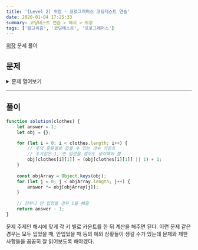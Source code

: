 ```yaml
---
title: '[Level 2] 위장 - 프로그래머스 코딩테스트 연습'
date: 2020-01-04 17:25:33
summary: 코딩테스트 연습 > 해시 > 위장
tags: ['알고리즘', '코딩테스트', '프로그래머스']
---
```


[위장](https://programmers.co.kr/learn/courses/30/lessons/42578) 문제 풀이

## 문제

<details>
  <summary>문제 열어보기</summary>

스파이들은 매일 다른 옷을 조합하여 입어 자신을 위장합니다.

예를 들어 스파이가 가진 옷이 아래와 같고 오늘 스파이가 동그란 안경, 긴 코트, 파란색 티셔츠를 입었다면 다음날은 청바지를 추가로 입거나 동그란 안경 대신 검정 선글라스를 착용하거나 해야 합니다.

종류 | 이름
--- | ---
얼굴 | 동그란 안경, 검정 선글라스
상의 | 파란색 티셔츠
하의 | 청바지
겉옷 | 긴 코트

스파이가 가진 의상들이 담긴 2차원 배열 clothes가 주어질 때 서로 다른 옷의 조합의 수를 return 하도록 solution 함수를 작성해주세요.

### 제한사항

* clothes의 각 행은 [의상의 이름, 의상의 종류]로 이루어져 있습니다.
* 스파이가 가진 의상의 수는 1개 이상 30개 이하입니다.
* 같은 이름을 가진 의상은 존재하지 않습니다.
* clothes의 모든 원소는 문자열로 이루어져 있습니다.
* 모든 문자열의 길이는 1 이상 20 이하인 자연수이고 알파벳 소문자 또는 '_' 로만 이루어져 있습니다.
* 스파이는 하루에 최소 한 개의 의상은 입습니다.

### 입출력 예

clothes | return
--- | ---
[[yellow_hat, headgear], [blue_sunglasses, eyewear], [green_turban, headgear]] | 5
[[crow_mask, face], [blue_sunglasses, face], [smoky_makeup, face]] | 3

### 입출력 예 설명

* 예제 #1  
  headgear에 해당하는 의상이 yellowhat, greenturban이고 eyewear에 해당하는 의상이 blue_sunglasses이므로 아래와 같이 5개의 조합이 가능합니다.
  > 1. yellow_hat
  > 2. blue_sunglasses
  > 3. green_turban
  > 4. yellow_hat + blue_sunglasses
  > 5. green_turban + blue_sunglasses

* 예제 #2  
  face에 해당하는 의상이 crowmask, bluesunglasses, smoky_makeup이므로 아래와 같이 3개의 조합이 가능합니다.
  > 1. crow_mask
  > 2. blue_sunglasses
  > 3. smoky_makeup

</details>

------

## 풀이

```javascript
function solution(clothes) {
    let answer = 1;
    let obj = {};

    for (let i = 0; i < clothes.length; i++) {
        // 옷의 종류별로 입을 수 있는 갯수 카운트
        // 초기값은 1, 안 입었을 경우도 생각해야 함
        obj[clothes[i][1]] = (obj[clothes[i][1]] || 1) + 1;
    }
    
    const objArray = Object.keys(obj);
    for (let j = 0; j < objArray.length; j++) {
        answer *= obj[objArray[j]];
    }
    
    // 전부다 안 입었을 경우 1을 빼줌
    return answer - 1;
}
```

문제 주제인 해시에 맞게 각 키 별로 카운트를 한 뒤 계산을 해주면 된다. 이런 문제 같은 경우는 모두 입었을 때, 안입었을 때 등의 예외 상황들이 생길 수가 있는데 문제와 제한사항들을 꼼꼼히 잘 읽어보도록 해야겠다.
